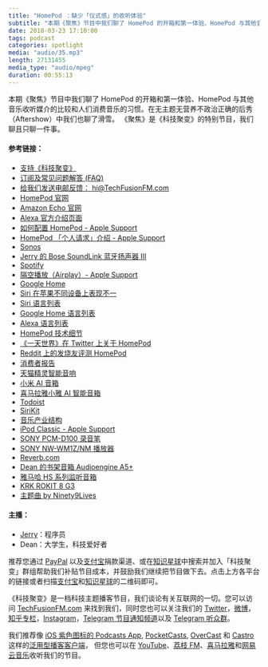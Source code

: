 ```yaml
---
title: "HomePod ：缺少「仪式感」的收听体验"
subtitle: "本期《聚焦》节目中我们聊了 HomePod 的开箱和第一体验、HomePod 与其他音乐收听媒介的比较和人们消费音乐的习惯。在无主题无营养不政治正确的后秀（Aftershow）中我们也聊了滑雪。"
date: 2018-03-23 17:10:00
tags: podcast
categories: spotlight
media: "audio/35.mp3"
length: 27131455 
media_type: "audio/mpeg"
duration: 00:55:13
---
```


本期《聚焦》节目中我们聊了 HomePod 的开箱和第一体验、HomePod 与其他音乐收听媒介的比较和人们消费音乐的习惯。在无主题无营养不政治正确的后秀（Aftershow）中我们也聊了滑雪。
《聚焦》是《科技聚变》的特别节目，我们聊且只聊一件事。
#### 参考链接：

- [支持《科技聚变》](https://techfusionfm.com/donate)
- [订阅及常见问题解答 (FAQ)](https://techfusionfm.com/faq)
- [给我们发送电邮反馈： hi@TechFusionFM.com](mailto:hi@techfusionfm.com)
- [HomePod 官网](https://www.apple.com/homepod/)
- [Amazon Echo 官网](https://www.amazon.com/all-new-amazon-echo-speaker-with-wifi-alexa-dark-charcoal/dp/B06XCM9LJ4)
- [Alexa 官方介绍页面](https://www.amazon.com/meet-alexa/b?ie=UTF8&node=16067214011)
- [如何配置 HomePod - Apple Support](https://support.apple.com/en-us/HT208241)
- [HomePod 「个人请求」介绍 - Apple Support](https://support.apple.com/en-us/HT208322)
- [Sonos](https://www.sonos.com/)
- [Jerry 的 Bose SoundLink 蓝牙扬声器 III](https://www.bose.cn/zh_cn/products/speakers/portable_speakers/soundlink-bluetooth-speaker-iii.html)
- [Spotify](https://www.spotify.com/)
- [隔空播放（Airplay）- Apple Support](https://support.apple.com/zh-cn/HT204289)
- [Google Home](https://store.google.com/product/google_home)
- [Siri 在苹果不同设备上表现不一](https://www.macworld.com/article/3257605/ios/siri-vs-siri.html)
- [Siri 语言列表](https://www.apple.com/ios/feature-availability/#siri)
- [Google Home 语言列表](https://support.google.com/googlehome/answer/7550584)
- [Alexa 语言列表](https://developer.amazon.com/docs/custom-skills/develop-skills-in-multiple-languages.html)
- [HomePod 技术细节](https://www.apple.com/homepod/specs)
- [《一天世界》在 Twitter 上关于 HomePod](https://twitter.com/yitianshijieipn/status/969573052202676224)
- [Reddit 上的发烧友评测 HomePod](https://www.reddit.com/r/audiophile/comments/7wwtqy/apple_homepod_the_audiophile_perspective/)
- [消费者报告](https://www.consumerreports.org/smart-speakers/apple-homepod-early-test-results/)
- [天猫精灵智能音响](https://bot.tmall.com) 
- [小米 AI 音箱](https://www.mi.com/aispeaker/)
- [喜马拉雅小雅 AI 智能音箱](http://www.ximalaya.com/zhinengyinxiang/)
- [Todoist](http://todoist.com)
- [SiriKit](https://developer.apple.com/sirikit/)
- [音乐产业结构](http://cj.sina.com.cn/article/detail/6236057337/465428)
- [iPod Classic - Apple Support](https://support.apple.com/zh-cn/ipod-classic)
- [SONY PCM-D100 录音笔](http://www.sonystyle.com.cn/products/ic_recorder/pcm_d100.htm)
- [SONY NW-WM1Z/NM 播放器](http://www.sonystyle.com.cn/products/media_player/nw_wm1z.htm)
- [Reverb.com](https://reverb.com)
- [Dean 的书架音箱 Audioengine A5+](https://audioengineusa.com/shop/poweredspeakers/a5-plus-powered-speakers/)
- [雅马哈 HS 系列监听音箱](https://www.yamaha.com.cn/pa/products/206)
- [KRK ROKIT 8 G3](http://www.krksys.com/krk-studio-monitor-speakers/rokit/rokit-8.html)
- [主题曲 by Ninety9Lives](http://99l.tv/BleedingThroughYU)

#### 主播：

- [Jerry](https://twitter.com/jerryfzhang)：程序员
- Dean：大学生，科技爱好者

推荐您通过 [PayPal](https://paypal.me/techfusionfm/5) 以及[支付宝](HTTPS://QR.ALIPAY.COM/FKX09288AJOENI0MVZXM12)捐款渠道、或在[知识星球](https://www.xiaomiquan.com)中搜索并加入「科技聚变」群组帮助我们补贴节目成本，并鼓励我们继续把节目做下去。点击上方各平台的链接或者扫描[支付宝](https://techfusionfm.com/images/QR.JPG)和[知识星球](https://t.zsxq.com/IEmEM3f)的二维码即可。

《科技聚变》是一档科技主题播客节目，我们谈论有关互联网的一切。您可以访问 [TechFusionFM.com](https://TechFusionFM.com) 来找到我们，同时您也可以关注我们的 [Twitter](http://twitter.com/TechFusionFM)，[微博](http://weibo.com/TechFusionFM)，[知乎专栏](https://zhuanlan.zhihu.com/TechFusion)，[Instagram](http://instagram.com/TechFusionFM)，[Telegram 节目通知频道](https://t.me/TechFusionFM)以及 [Telegram 听众群](https://t.me/TechFusionChat)。

我们推荐像 [iOS 紫色图标的 Podcasts App](https://itunes.apple.com/cn/podcast/id1202658654), [PocketCasts](http://pca.st/podcast/28fcd200-cc7c-0134-10da-25324e2a541d), [OverCast](https://overcast.fm) 和 [Castro](http://supertop.co/castro/) 这样的[泛用型播客客户端](https://techfusionfm.com/faq)， 但您也可以在 [YouTube](https://www.youtube.com/channel/UC6uvHf21Tjm5lepw6P2Ki-Q)、[荔枝 FM](https://www.lizhi.fm/1494013/)、[喜马拉雅](http://www.ximalaya.com/72456289/album/6648521)和[网易云音乐](http://music.163.com/#/djradio?id=347498120)收听我们的节目。